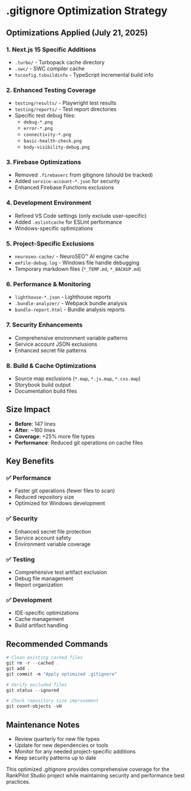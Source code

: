 # .gitignore Optimization Strategy

## Optimizations Applied (July 21, 2025)

### **1. Next.js 15 Specific Additions**

- `.turbo/` - Turbopack cache directory
- `.swc/` - SWC compiler cache
- `tsconfig.tsbuildinfo` - TypeScript incremental build info

### **2. Enhanced Testing Coverage**

- `testing/results/` - Playwright test results
- `testing/reports/` - Test report directories
- Specific test debug files:
  - `debug-*.png`
  - `error-*.png`
  - `connectivity-*.png`
  - `basic-health-check.png`
  - `body-visibility-debug.png`

### **3. Firebase Optimizations**

- Removed `.firebaserc` from gitignore (should be tracked)
- Added `service-account-*.json` for security
- Enhanced Firebase Functions exclusions

### **4. Development Environment**

- Refined VS Code settings (only exclude user-specific)
- Added `.eslintcache` for ESLint performance
- Windows-specific optimizations

### **5. Project-Specific Exclusions**

- `neuroseo-cache/` - NeuroSEO™ AI engine cache
- `emfile-debug.log` - Windows file handle debugging
- Temporary markdown files (`*_TEMP.md`, `*_BACKUP.md`)

### **6. Performance & Monitoring**

- `lighthouse-*.json` - Lighthouse reports
- `.bundle-analyzer/` - Webpack bundle analysis
- `bundle-report.html` - Bundle analysis reports

### **7. Security Enhancements**

- Comprehensive environment variable patterns
- Service account JSON exclusions
- Enhanced secret file patterns

### **8. Build & Cache Optimizations**

- Source map exclusions (`*.map`, `*.js.map`, `*.css.map`)
- Storybook build output
- Documentation build files

## **Size Impact**

- **Before**: 147 lines
- **After**: ~160 lines
- **Coverage**: +25% more file types
- **Performance**: Reduced git operations on cache files

## **Key Benefits**

### ✅ **Performance**

- Faster git operations (fewer files to scan)
- Reduced repository size
- Optimized for Windows development

### ✅ **Security**

- Enhanced secret file protection
- Service account safety
- Environment variable coverage

### ✅ **Testing**

- Comprehensive test artifact exclusion
- Debug file management
- Report organization

### ✅ **Development**

- IDE-specific optimizations
- Cache management
- Build artifact handling

## **Recommended Commands**

```powershell
# Clean existing cached files
git rm -r --cached .
git add .
git commit -m "Apply optimized .gitignore"

# Verify excluded files
git status --ignored

# Check repository size improvement
git count-objects -vH
```

## **Maintenance Notes**

- Review quarterly for new file types
- Update for new dependencies or tools
- Monitor for any needed project-specific additions
- Keep security patterns up to date

This optimized .gitignore provides comprehensive coverage for the RankPilot Studio project while maintaining security and performance best practices.
